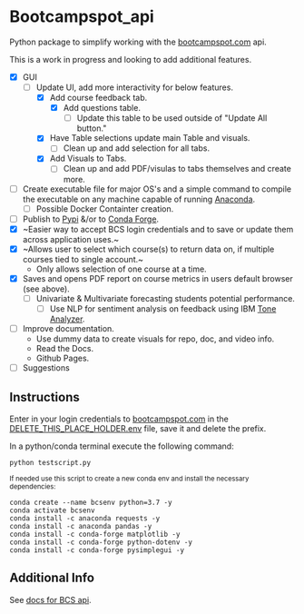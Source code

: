# Bootcampspot_api
Python package to simplify working with the [bootcampspot.com](https://bootcampspot.com) api.

This is a work in progress and looking to add additional features.
- [x] GUI
    - [ ] Update UI, add more interactivity for below features.
        - [x] Add course feedback tab.
            - [x] Add questions table.
                - [ ] Update this table to be used outside of "Update All button."
        - [x] Have Table selections update main Table and visuals.
            - [ ] Clean up and add selection for all tabs.
        - [x] Add Visuals to Tabs.
            - [ ] Clean up and add PDF/visulas to tabs themselves and create more.
- [ ] Create executable file for major OS's and a simple command to compile the executable on any machine capable of running [Anaconda](https://docs.anaconda.com/anaconda/install/index.html).
    - [ ] Possible Docker Containter creation.
- [ ] Publish to [Pypi](https://pypi.org/) &/or to [Conda Forge](https://conda-forge.org/). 
- [x] ~Easier way to accept BCS login credentials and to save or update them across application uses.~
- [x] ~Allows user to select which course(s) to return data on, if multiple courses tied to single account.~
    - Only allows selection of one course at a time.
- [x] Saves and opens PDF report on course metrics in users default browser (see above).
    - [ ] Univariate & Multivariate forecasting students potential performance.
        - [ ] Use NLP for sentiment analysis on feedback using IBM [Tone Analyzer](https://cloud.ibm.com/catalog/services/tone-analyzer). 
- [ ] Improve documentation.
    - Use dummy data to create visuals for repo, doc, and video info.
    - Read the Docs.
    - Github Pages.
- [ ] Suggestions

## Instructions
Enter in your login credentials to [bootcampspot.com](https://bootcampspot.com) in the [DELETE_THIS_PLACE_HOLDER.env](DELETE_THIS_PLACE_HOLDER.env) file, save it and delete the prefix.

In a python/conda terminal execute the following command:
```
python testscript.py
```

<sub>If needed use this script to create a new conda env and install the necessary dependencies:
```
conda create --name bcsenv python=3.7 -y
conda activate bcsenv
conda install -c anaconda requests -y
conda install -c anaconda pandas -y
conda install -c conda-forge matplotlib -y
conda install -c conda-forge python-dotenv -y
conda install -c conda-forge pysimplegui -y
```
</sub>


## Additional Info
See [docs for BCS api](https://bootcampspot.com/instructor-api-docs).